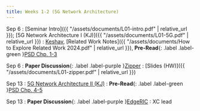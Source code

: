 ```yaml
---
title: Weeks 1-2 (5G Network Architecture)
---
```


Sep 6 
: [Seminar Intro]({{ "/assets/documents/L01-intro.pdf" | relative_url }}); [5G Network Architecture I (KJ)]({{ "/assets/documents/L01-5G.pdf" | relative_url }})
  : [Keshav](https://www.zotero.org/groups/5463939/recent_advances_in_wireless_networks_fall_24/collections/6MCI4D6X/items/9KYUF5D3/attachment/8VSWKQL9/reader), [Related Work Notes]({{ "/assets/documents/How to Explore Related Work 2024.pdf" | relative_url }}), **Pre-Read**{: .label .label-green }[PSD Chp. 1-3](https://app.perusall.com/courses/cos597s_f2024-advanced-topics-in-computer-science-recent-advances-in-wireless-networks/private5gasystemsapproach)

Sep 6
: **Paper Discussion**{: .label .label-purple }[Zipper](https://app.perusall.com/courses/cos597s_f2024-advanced-topics-in-computer-science-recent-advances-in-wireless-networks/zipper)
  : [Slides (HW)]({{ "/assets/documents/L01-zipper.pdf" | relative_url }})

Sep 13
: [5G Network Architecture II (KJ)](#)
  : **Pre-Read**{: .label .label-green }[PSD Chp. 4-5](https://app.perusall.com/courses/cos597s_f2024-advanced-topics-in-computer-science-recent-advances-in-wireless-networks/private5gasystemsapproach)

Sep 13
: **Paper Discussion**{: .label .label-purple }[EdgeRIC](https://app.perusall.com/courses/cos597s_f2024-advanced-topics-in-computer-science-recent-advances-in-wireless-networks/edgeric)
  : XC lead
